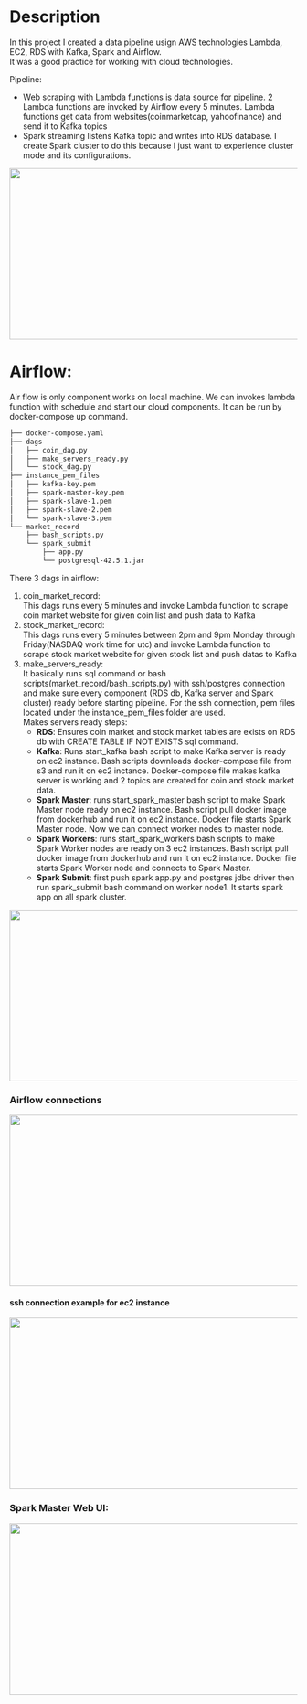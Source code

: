 # Description

In this project I created a data pipeline usign AWS technologies Lambda, EC2, RDS with Kafka, Spark and Airflow. <br>
It was a good practice for working with cloud technologies. <br>

Pipeline:
- Web scraping with Lambda functions is data source for pipeline. 2 Lambda functions are invoked by Airflow every 5 minutes. Lambda functions get data from websites(coinmarketcap, yahoofinance) and send it to Kafka topics
- Spark streaming listens Kafka topic and writes into RDS database. I create Spark cluster to do this because I just want to experience cluster mode and its configurations.

<img src="https://user-images.githubusercontent.com/67562422/226958671-4435a99e-61b5-40a1-a18b-c41d7d324280.png" width="800" height="300">
<br>

# Airflow:
Air flow is only component works on local machine. We can invokes lambda function with schedule and start our cloud components. It can be run by docker-compose up command. 
```bash
├── docker-compose.yaml
├── dags
│   ├── coin_dag.py
│   ├── make_servers_ready.py
│   └── stock_dag.py
├── instance_pem_files
│   ├── kafka-key.pem
│   ├── spark-master-key.pem
│   ├── spark-slave-1.pem
│   ├── spark-slave-2.pem
│   └── spark-slave-3.pem
└── market_record
    ├── bash_scripts.py
    └── spark_submit
        ├── app.py
        └── postgresql-42.5.1.jar
```

There 3 dags in airflow:
1) coin_market_record: <br>
 This dags runs every 5 minutes and invoke Lambda function to scrape coin market website for given coin list and push data to Kafka
2) stock_market_record: <br>
 This dags runs every 5 minutes between 2pm and 9pm Monday through Friday(NASDAQ work time for utc) and invoke Lambda function to scrape stock market website for given stock list and push datas to Kafka
3) make_servers_ready: <br>
 It basically runs sql command or bash scripts(market_record/bash_scripts.py) with ssh/postgres connection and make sure every component (RDS db, Kafka server and Spark cluster) ready before starting pipeline. For the ssh connection, pem files located under the instance_pem_files folder are used.<br>
 Makes servers ready steps:
    - <b>RDS</b>: Ensures coin market and stock market tables are exists on RDS db with CREATE TABLE IF NOT EXISTS sql command.
    - <b>Kafka</b>: Runs start_kafka bash script to make Kafka server is ready on ec2 instance. Bash scripts downloads docker-compose file from s3 and run it on ec2 inctance. Docker-compose file makes kafka server is working and 2 topics are created for coin and stock market data.
    - <b>Spark Master</b>: runs start_spark_master bash script to make Spark Master node ready on ec2 instance. Bash script pull docker image from dockerhub and run it on ec2 instance. Docker file starts Spark Master node. Now we can connect worker nodes to master node.
    - <b>Spark Workers</b>: runs start_spark_workers bash scripts to make Spark Worker nodes are ready on 3 ec2 instances. Bash script pull docker image from dockerhub and run it on ec2 instance. Docker file starts Spark Worker node and connects to Spark Master.
    - <b>Spark Submit</b>: first push spark app.py and postgres jdbc driver then run spark_submit bash command on worker node1. It starts spark app on all spark cluster.
<img src="https://user-images.githubusercontent.com/67562422/229861412-f4b4a483-4f6d-4bb4-b977-4725059ecb65.png" width="1000" height="300">
 
### Airflow connections
<img src="https://user-images.githubusercontent.com/67562422/229768996-c7b87996-c636-48a3-b25d-d54a66823955.png" width="800" height="300">

#### ssh connection example for ec2 instance
<img src="https://user-images.githubusercontent.com/67562422/229769201-aa899c42-dd62-4c18-b46d-95c485503cac.png" width="800" height="300">




### Spark Master Web UI: <br>
<img src="https://user-images.githubusercontent.com/67562422/229760928-50f24f36-e53a-4432-b1d4-bdedf522685d.png" width="800" height="300">
